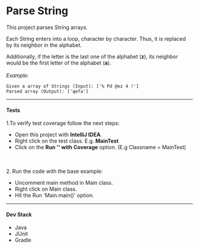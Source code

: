 
<h1>Parse String </h1>

This project parses String arrays.

Each String enters into a loop, character by character.
Thus, it is replaced by its neighbor in the alphabet. 

Additionally, if the letter is the last one of the alphabet (**z**), 
its neighbor would be the first letter of the alphabet (**a**).
<br>
<br>
_Example:_

```
Given a array of Strings (Input): ['% Pd @ez 4 !']
Parsed array (Output): ['qefa']
```
---
#### Tests

1.To verify test coverage follow the next steps:

- Open this project with **IntelliJ IDEA**.
- Right click on the test class. E.g. **MainTest**
- Click on the **Run '<Classname>' with Coverage** option. (E.g Classname = MainTest)

<br>
<br>
2. Run the code with the base example:
  
- Uncomment main method in Main class.
- Right click on Main class.
- Hit the Run 'Main.main()' option.

---
#### Dev Stack

- Java
- JUnit
- Gradle








